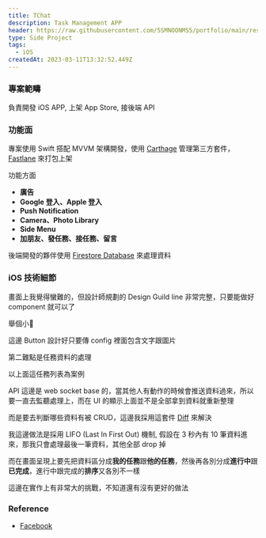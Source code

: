 ```yaml
---
title: TChat
description: Task Management APP
header: https://raw.githubusercontent.com/5SMNOONMS5/portfolio/main/resources/projects/tchat/tchat2.png
type: Side Project
tags:
  - iOS
createdAt: 2023-03-11T13:32:52.449Z
---
```


### 專案範疇

負責開發 iOS APP, 上架 App Store, 接後端 API

### 功能面

專案使用 Swift 搭配 MVVM 架構開發，使用 [Carthage](https://github.com/Carthage/Carthage) 管理第三方套件，[Fastlane](https://fastlane.tools/) 來打包上架

功能方面

* **廣告**
  <smart-figure src="https://raw.githubusercontent.com/5SMNOONMS5/portfolio/main/resources/projects/tchat/tchat5.png"></smart-figure>
* **Google 登入、Apple 登入**
  <smart-figure src="https://raw.githubusercontent.com/5SMNOONMS5/portfolio/main/resources/projects/tchat/tchat6.png"></smart-figure>
* **Push Notification**
  <smart-figure src="https://raw.githubusercontent.com/5SMNOONMS5/portfolio/main/resources/projects/tchat/tchat7.png"></smart-figure>
* **Camera、Photo Library**
  <smart-figure src="https://raw.githubusercontent.com/5SMNOONMS5/portfolio/main/resources/projects/tchat/tchat8.png"></smart-figure> 
* **Side Menu**
  <smart-figure src="https://raw.githubusercontent.com/5SMNOONMS5/portfolio/main/resources/projects/tchat/tchat9.png"></smart-figure>
* **加朋友、發任務、接任務、留言**
  <smart-figure src="https://raw.githubusercontent.com/5SMNOONMS5/portfolio/main/resources/projects/tchat/tchat10.png"></smart-figure>
  <smart-figure src="https://raw.githubusercontent.com/5SMNOONMS5/portfolio/main/resources/projects/tchat/tchat11.png"></smart-figure>

後端開發的夥伴使用 [Firestore Database](https://cloud.google.com/firestore?utm_source=google&utm_medium=cpc&utm_campaign=japac-SG-all-en-dr-SKWS-all-all-trial-DSA-dr-1605216&utm_content=text-ad-none-none-DEV_c-CRE_655856180813-ADGP_Hybrid+%7C+SKWS+-+BRO+%7C+DSA+~+All+Webpages-KWID_39700076131768134-dsa-1456167871416&userloc_9040379-network_g&utm_term=KW_&gad_source=1&gclid=Cj0KCQiAyeWrBhDDARIsAGP1mWSED2MSOv_Waz351u-cUvO-9caMVbP6BUz9PHmCT77tJpVdjwE-POkaAvGjEALw_wcB&gclsrc=aw.ds) 來處理資料

### iOS 技術細節

畫面上我覺得蠻難的，但設計師規劃的 Design Guild line 非常完整，只要能做好 component 就可以了

舉個小🌰

<smart-figure src="https://raw.githubusercontent.com/5SMNOONMS5/portfolio/main/resources/projects/tchat/tchat1.png"></smart-figure>

這邊 Button 設計好只要傳 config 裡面包含文字跟圖片

第二難點是任務資料的處理

<smart-figure src="https://raw.githubusercontent.com/5SMNOONMS5/portfolio/main/resources/projects/tchat/tchat4.png"></smart-figure>

以上面這任務列表為案例

API 這邊是 web socket base 的，當其他人有動作的時候會推送資料過來，所以要一直去監聽處理上，而在 UI 的顯示上面並不是全部拿到資料就重新整理

而是要去判斷哪些資料有被 CRUD，這邊我採用這套件 [Diff](https://github.com/wokalski/Diff.swift) 來解決

我這邊做法是採用 LIFO (Last In First Out) 機制, 假設在 3 秒內有 10 筆資料進來，那我只會處理最後一筆資料，其他全部 drop 掉

而在畫面呈現上要先把資料區分成**我的任務**跟**他的任務**，然後再各別分成**進行中**跟**已完成**，進行中跟完成的**排序**又各別不一樣

這邊在實作上有非常大的挑戰，不知道還有沒有更好的做法

### Reference

* [Facebook](https://www.facebook.com/tchat.work/)

